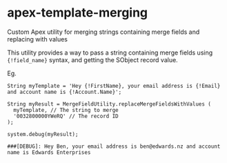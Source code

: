 # apex-template-merging
Custom Apex utility for merging strings containing merge fields and replacing with values

This utility provides a way to pass a string containing merge fields using `{!field_name}` syntax, and getting the SObject record value.

Eg.
```
String myTemplate = 'Hey {!FirstName}, your email address is {!Email} and account name is {!Account.Name}';

String myResult = MergeFieldUtility.replaceMergeFieldsWithValues (
  myTemplate, // The string to merge
  '0032800000YWeRQ' // The record ID
);

system.debug(myResult);

###[DEBUG]: Hey Ben, your email address is ben@edwards.nz and account name is Edwards Enterprises
```

